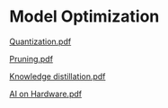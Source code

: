 # Model Optimization
 

[Quantization.pdf](https://github.com/user-attachments/files/19404105/Quantization.pdf)

[Pruning.pdf](https://github.com/user-attachments/files/19404104/Pruning.pdf)

[Knowledge distillation.pdf](https://github.com/user-attachments/files/19404183/Knowledge.distillation.pdf)

[AI on Hardware.pdf](https://github.com/user-attachments/files/19404184/AI.on.Hardware.pdf)

